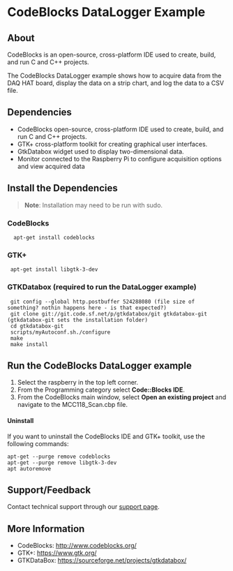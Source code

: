 # CodeBlocks DataLogger Example

## About
CodeBlocks is an open-source, cross-platform IDE used to create, build, and run C and C++ projects. 

The CodeBlocks DataLogger example shows how to acquire data from the DAQ HAT board, display the data on a strip chart, 
and log the data to a CSV file. 

## Dependencies
- CodeBlocks open-source, cross-platform IDE used to create, build, and run C and C++ projects. 
- GTK+ cross-platform toolkit for creating graphical user interfaces.
- GtkDatabox widget used to display two-dimensional data.
- Monitor connected to the Raspberry Pi to configure acquisition options and view acquired data 

## Install the Dependencies

>   **Note**: Installation may need to be run with sudo.

### CodeBlocks

  ```
	apt-get install codeblocks
  ```

### GTK+

   ```
	apt-get install libgtk-3-dev
   ```
	
### GTKDatabox (required to run the DataLogger example)

   ```
	git config --global http.postbuffer 524288080 (file size of something? nothin happens here - is that expected?)
	git clone git://git.code.sf.net/p/gtkdatabox/git gtkdatabox-git (gtkdatabox-git sets the installation folder)
	cd gtkdatabox-git
	scripts/myAutoconf.sh./configure
	make
	make install	
   ```

## Run the CodeBlocks DataLogger example
1. Select the raspberry in the top left corner.
2. From the Programming category select **Code::Blocks IDE**.
3. From the CodeBlocks main window, select **Open an existing project** and navigate to 
 the MCC118_Scan.cbp file.

#### Uninstall
If you want to uninstall the CodeBlocks IDE and GTK+ toolkit, use the following commands:
   ```
   apt-get --purge remove codeblocks
   apt-get --purge remove libgtk-3-dev
   apt autoremove
   ```

## Support/Feedback
Contact technical support through our [support page](https://www.mccdaq.com/support/support_form.aspx). 

## More Information
- CodeBlocks: http://www.codeblocks.org/
- GTK+: https://www.gtk.org/ 
- GTKDataBox: https://sourceforge.net/projects/gtkdatabox/
